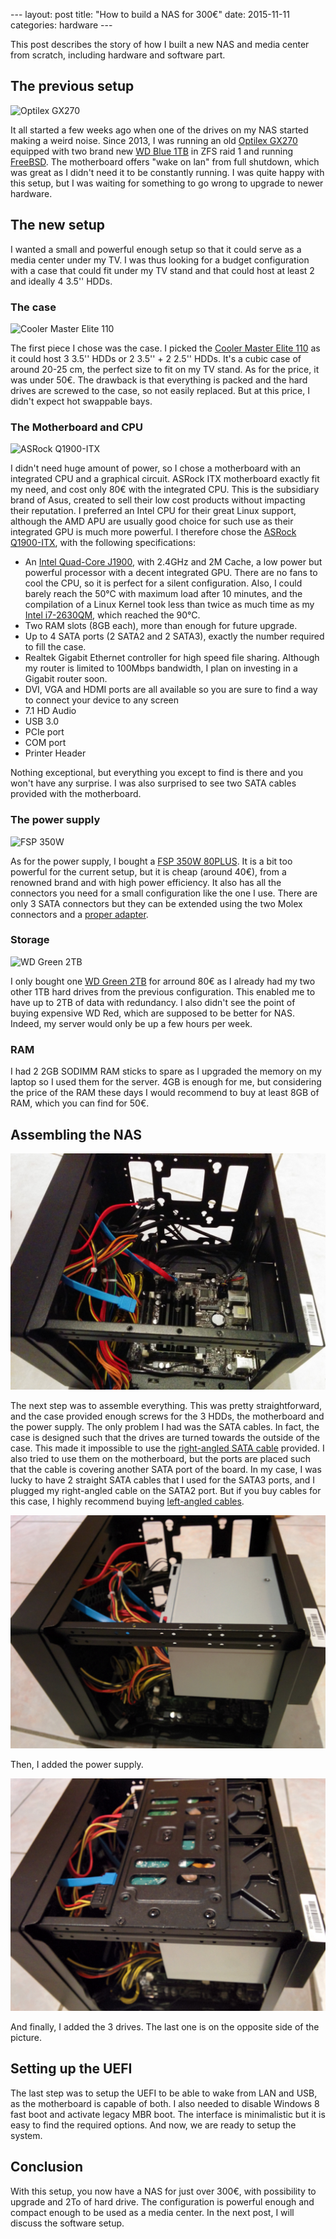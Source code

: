 --- layout: post title: "How to build a NAS for 300€" date: 2015-11-11
categories: hardware ---

This post describes the story of how I built a new NAS and media center from
scratch, including hardware and software part.

## The previous setup

![Optilex GX270](http://ecx.images-amazon.com/images/I/41CK1kOQBbL.jpg)

It all started a few weeks ago when one of the drives on my NAS started making
a weird noise. Since 2013, I was running an old [Optilex
GX270](http://www.amazon.co.uk/Dell-Optiplex-GX270-Professional-pre-installed/dp/B001UU3UMO)
equipped with two brand new [WD Blue
1TB](http://www.amazon.com/Blue-Desktop-Hard-Disk-Drive/dp/B0088PUEPK/ref=sr_1_1?ie=UTF8&qid=1447200731&sr=8-1&keywords=western+digital+blue)
in ZFS raid 1 and running [FreeBSD](https://www.freebsd.org). The motherboard
offers "wake on lan" from full shutdown, which was great as I didn't need it to
be constantly running. I was quite happy with this setup, but I was waiting for
something to go wrong to upgrade to newer hardware.

## The new setup

I wanted a small and powerful enough setup so that it could serve as a media
center under my TV. I was thus looking for a budget configuration with a case
that could fit under my TV stand and that could host at least 2 and ideally 4
3.5'' HDDs.

### The case

![Cooler Master Elite
110](http://assets.coolermaster.com/global/uploadfile/fileproduct_list/P1310080001d512/PRDPIC/290_10_df8f1c7669ef8521288b5bbeeb58be77_1381951732.jpg)

The first piece I chose was the case. I picked the [Cooler Master Elite
110](http://www.coolermaster.com/case/mini-itx-elite-series/elite110/) as it
could host 3 3.5'' HDDs or 2 3.5'' + 2 2.5'' HDDs. It's a cubic case of around
20-25 cm, the perfect size to fit on my TV stand. As for the price, it was
under 50€. The drawback is that everything is packed and the hard drives are
screwed to the case, so not easily replaced. But at this price, I didn't expect
hot swappable bays.

### The Motherboard and CPU

![ASRock
Q1900-ITX](http://resources.mini-box.com/online/MBD-ASRock-Q1900-ITX/moreimages/MBD-ASRock-Q1900-ITX-b1.jpg)

I didn't need huge amount of power, so I chose a motherboard with an integrated
CPU and a graphical circuit. ASRock ITX motherboard exactly fit my need, and
cost only 80€ with the integrated CPU. This is the subsidiary brand of Asus,
created to sell their low cost products without impacting their reputation. I
preferred an Intel CPU for their great Linux support, although the AMD APU are
usually good choice for such use as their integrated GPU is much more powerful.
I therefore chose the [ASRock
Q1900-ITX](http://www.asrock.com/mb/Intel/Q1900-ITX/), with the following
specifications:

  * An [Intel Quad-Core
    J1900](http://ark.intel.com/products/78867/Intel-Celeron-Processor-J1900-2M-Cache-up-to-2_42-GHz),
    with 2.4GHz and 2M Cache, a low power but powerful processor with a decent
    integrated GPU. There are no fans to cool the CPU, so it is perfect for a
    silent configuration. Also, I could barely reach the 50°C with maximum load
    after 10 minutes, and the compilation of a Linux Kernel took less than
    twice as much time as my [Intel
    i7-2630QM](http://ark.intel.com/products/52219/Intel-Core-i7-2630QM-Processor-6M-Cache-up-to-2_90-GHz),
    which reached the 90°C.
  * Two RAM slots (8GB each), more than enough for future upgrade.
  * Up to 4 SATA ports (2 SATA2 and 2 SATA3), exactly the number required to
    fill the case.
  * Realtek Gigabit Ethernet controller for high speed file sharing. Although
    my router is limited to 100Mbps bandwidth, I plan on investing in a Gigabit
    router soon.
  * DVI, VGA and HDMI ports are all available so you are sure to find a way to
    connect your device to any screen
  * 7.1 HD Audio
  * USB 3.0
  * PCIe port
  * COM port
  * Printer Header

Nothing exceptional, but everything you except to find is there and you won't
have any surprise. I was also surprised to see two SATA cables provided with
the motherboard.

### The power supply

![FSP 350W](http://www.fsp-group.com.tw/upload/2013/06/11/1370945109.jpg)

As for the power supply, I bought a [FSP 350W
80PLUS](http://www.fsp-group.com.tw/index.php?do=proinfo&id=144). It is a bit
too powerful for the current setup, but it is cheap (around 40€), from a
renowned brand and with high power efficiency. It also has all the connectors
you need for a small configuration like the one I use. There are only 3 SATA
connectors but they can be extended using the two Molex connectors and a
[proper
adapter](http://www.amazon.com/StarTech-com-12-Inch-Power-Cable-Adapter/dp/B0002GRUV4/ref=sr_1_4?ie=UTF8&qid=1447262448&sr=8-4&keywords=molex+to+sata).

### Storage

![WD Green
2TB](http://www.wdc.com/global/images/products/models/img5/300/wdfDesktop_Green_SATA64_6GBS.jpg)

I only bought one [WD Green
2TB](http://www.amazon.com/Green-2TB-Desktop-Hard-Drive/dp/B008YAHW6I/ref=sr_1_1?ie=UTF8&qid=1447262513&sr=8-1&keywords=wd+green+2tb)
for arround 80€ as I already had my two other 1TB hard drives from the previous
configuration. This enabled me to have up to 2TB of data with redundancy. I
also didn't see the point of buying expensive WD Red, which are supposed to be
better for NAS. Indeed, my server would only be up a few hours per week.

### RAM

I had 2 2GB SODIMM RAM sticks to spare as I upgraded the memory on my laptop so
I used them for the server. 4GB is enough for me, but considering the price of
the RAM these days I would recommend to buy at least 8GB of RAM, which you can
find for 50€.

## Assembling the NAS

![NAS Inside](/assets/nas_inside.jpg)

The next step was to assemble everything. This was pretty straightforward, and
the case provided enough screws for the 3 HDDs, the motherboard and the power
supply. The only problem I had was the SATA cables. In fact, the case is
designed such that the drives are turned towards the outside of the case. This
made it impossible to use the [right-angled SATA
cable](http://www.amazon.com/StarTech-Right-Angle-Serial-Cable/dp/B004ZMYKPU/ref=sr_1_1?ie=UTF8&qid=1447517581&sr=8-1&keywords=right+angled+sata+cable&pebp=1447517603839&perid=08F46Z71HWRC1CXCGZMS)
provided. I also tried to use them on the motherboard, but the ports are placed
such that the cable is covering another SATA port of the board. In my case, I
was lucky to have 2 straight SATA cables that I used for the SATA3 ports, and I
plugged my right-angled cable on the SATA2 port. But if you buy cables for this
case, I highly recommend buying [left-angled
cables](http://www.amazon.com/StarTech-com-SATA12LA1-12-Inch-Angle-Serial/dp/B004KDTTXW/ref=sr_1_1?ie=UTF8&qid=1447518102&sr=8-1&keywords=left+angled+sata+cable).

![NAS Inside](/assets/nas_with_power_supply.jpg)

Then, I added the power supply.

![NAS Inside](/assets/nas_with_HDD.jpg)

And finally, I added the 3 drives. The last one is on the opposite side of the
picture.

## Setting up the UEFI

The last step was to setup the UEFI to be able to wake from LAN and USB, as the
motherboard is capable of both. I also needed to disable Windows 8 fast boot
and activate legacy MBR boot. The interface is minimalistic but it is easy to
find the required options. And now, we are ready to setup the system.

## Conclusion

With this setup, you now have a NAS for just over 300€, with possibility to
upgrade and 2To of hard drive. The configuration is powerful enough and compact
enough to be used as a media center. In the next post, I will discuss the
software setup.

